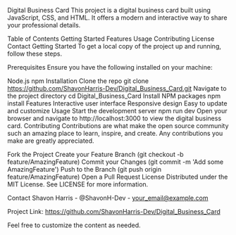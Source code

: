 Digital Business Card
This project is a digital business card built using JavaScript, CSS, and HTML. It offers a modern and interactive way to share your professional details.

Table of Contents
Getting Started
Features
Usage
Contributing
License
Contact
Getting Started
To get a local copy of the project up and running, follow these steps.

Prerequisites
Ensure you have the following installed on your machine:

Node.js
npm
Installation
Clone the repo
git clone https://github.com/ShavonHarris-Dev/Digital_Business_Card.git
Navigate to the project directory
cd Digital_Business_Card
Install NPM packages
npm install
Features
Interactive user interface
Responsive design
Easy to update and customize
Usage
Start the development server
npm run dev
Open your browser and navigate to http://localhost:3000 to view the digital business card.
Contributing
Contributions are what make the open source community such an amazing place to learn, inspire, and create. Any contributions you make are greatly appreciated.

Fork the Project
Create your Feature Branch (git checkout -b feature/AmazingFeature)
Commit your Changes (git commit -m 'Add some AmazingFeature')
Push to the Branch (git push origin feature/AmazingFeature)
Open a Pull Request
License
Distributed under the MIT License. See LICENSE for more information.

Contact
Shavon Harris - @ShavonH-Dev - your_email@example.com

Project Link: https://github.com/ShavonHarris-Dev/Digital_Business_Card

Feel free to customize the content as needed.
